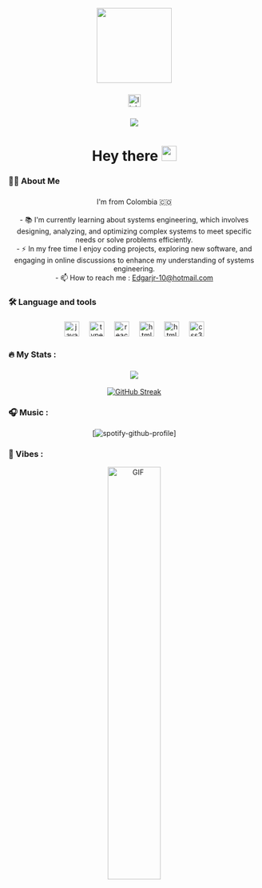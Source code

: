 <br>
<div align="center">
  <img height="150" src="https://avatars.githubusercontent.com/u/52712528?s=400&u=1913c62e384bc8ee5645d8794592b7f4b7b40f5e&v=4"  />
</div>

###

<div align="center">
  <a href="https://www.linkedin.com/in/edgar-maldonado-5619171a0">
  <img src="https://img.shields.io/static/v1?message=LinkedIn&logo=linkedin&label=&color=0077B5&logoColor=white&labelColor=&style=for-the-badge" height="25" alt="linkedin logo"  />
  </a>
</div>

###
<div align="center">
  <img src="https://visitor-badge.laobi.icu/badge?page_id=EdgarJR28.visitor-badge"  />
</div>

###

<h1 align="center">Hey there <img src="https://raw.githubusercontent.com/iampavangandhi/iampavangandhi/master/gifs/Hi.gif" width="30px"></h1>

###

<h3 align="left">👩‍💻  About Me</h3>

###

<p align="center">I'm from Colombia 🇨🇴<br><br>
- 📚 I'm currently  learning about systems engineering, which involves designing, analyzing, and optimizing complex systems to meet specific needs or solve problems efficiently.<br>
-  ⚡ In my free time I enjoy coding projects, exploring new software, and engaging in online discussions to enhance my understanding of systems engineering. <br>
-  📫 How to reach me : <a href="mailto:edgarjr-10@hotmail.com"> Edgarjr-10@hotmail.com </a>
</p>

###

<h3 align="left">🛠 Language and tools</h3>

###

<div align="center">
<img src="https://cdn.jsdelivr.net/gh/devicons/devicon/icons/javascript/javascript-original.svg" height="30" alt="javascript logo" />
<img width="12" />
<img src="https://cdn.jsdelivr.net/gh/devicons/devicon/icons/typescript/typescript-original.svg" height="30" alt="typescript logo" />
<img width="12" />
<img src="https://cdn.jsdelivr.net/gh/devicons/devicon/icons/react/react-original.svg" height="30" alt="react logo" />
<img width="12" />
<img src="https://cdn.jsdelivr.net/gh/devicons/devicon@latest/icons/nestjs/nestjs-original.svg" height="30" alt="html5 logo" />
<img width="12" />
<img src="https://cdn.jsdelivr.net/gh/devicons/devicon/icons/html5/html5-original.svg" height="30" alt="html5 logo" />
<img width="12" />
<img src="https://cdn.jsdelivr.net/gh/devicons/devicon/icons/css3/css3-original.svg" height="30" alt="css3 logo" />
<!--
<img width="12" />
<img src="https://cdn.jsdelivr.net/gh/devicons/devicon/icons/python/python-original.svg" height="30" alt="python logo" />
-->
</div>

###




<h3 align="left">🔥   My Stats :</h3>

###
<div align="center">
<img src="https://github-readme-stats.vercel.app/api/top-langs/?username=EdgarJR28&theme=transparent" />
</div>
<br>
<div align="center">
<a href="https://git.io/streak-stats"><img src="https://streak-stats.demolab.com?user=EdgarJR28&theme=transparent&border_radius=10" alt="GitHub Streak" /></a>
</div>

###
<h3 align="left">🎧   Music :</h3>
<div align="center">

[![spotify-github-profile](https://spotify-github-profile.vercel.app/api/view?uid=12179838533&cover_image=true&theme=default&show_offline=false&background_color=transparent&interchange=true&bar_color=transparent&bar_color_cover=true)]
</div>
<h3 align="left">🍃   Vibes :</h3>
<div align="center">
<img align="center" alt="GIF" src="https://media1.tenor.com/m/L_g_GnYAkPwAAAAC/anime-love.gif" width="46%" height="auto"  />
</div>
<br>
<!--
**EdgarJr28/EdgarJR28** is a ✨ _special_ ✨ repository because its `README.md` (this file) appears on your GitHub profile.

Here are some ideas to get you started:

- 🔭 I’m currently working on ...
- 🌱 I’m currently learning ...
- 👯 I’m looking to collaborate on ...
- 🤔 I’m looking for help with ...
- 💬 Ask me about ...
- 📫 How to reach me: ...
- 😄 Pronouns: ...
- ⚡ Fun fact: ...
-->

